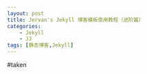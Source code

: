 ```yaml
---
layout: post
title: Jervan's Jekyll 博客模板使用教程（进阶篇）
categories:
	- Jekyll
	- JJ
tags: [静态博客,Jekyll]
---
```


#taken